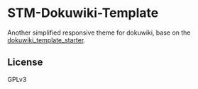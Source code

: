 # STM-Dokuwiki-Template

Another simplified responsive theme for dokuwiki, base on the [dokuwiki_template_starter](https://github.com/selfthinker/dokuwiki_template_starter).

## License
GPLv3
